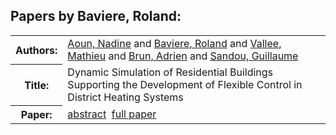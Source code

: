 <h2>Papers by Baviere, Roland:</h2>
<!-- Begin papers -->
<table>
<tr><th>Authors:</th><td>
<a href="../authors/author_005.html">Aoun, Nadine</a> and 
<a href="../authors/author_015.html">Baviere, Roland</a> and 
<a href="../authors/author_244.html">Vallee, Mathieu</a> and 
<a href="../authors/author_032.html">Brun, Adrien</a> and 
<a href="../authors/author_207.html">Sandou, Guillaume</a>
</td></tr>
<tr><th>Title:  </th><td>Dynamic Simulation of Residential Buildings Supporting the Development of Flexible Control in District Heating Systems</td></tr>
<tr><th>Paper:  </th><td><a href="../abstracts/Modelica2019abstract2A1.pdf">abstract</a>&nbsp;&nbsp;<a href="../papers/Modelica2019paper2A1.pdf">full paper</a></td></tr>
</table>
<br>
<!-- End papers -->
